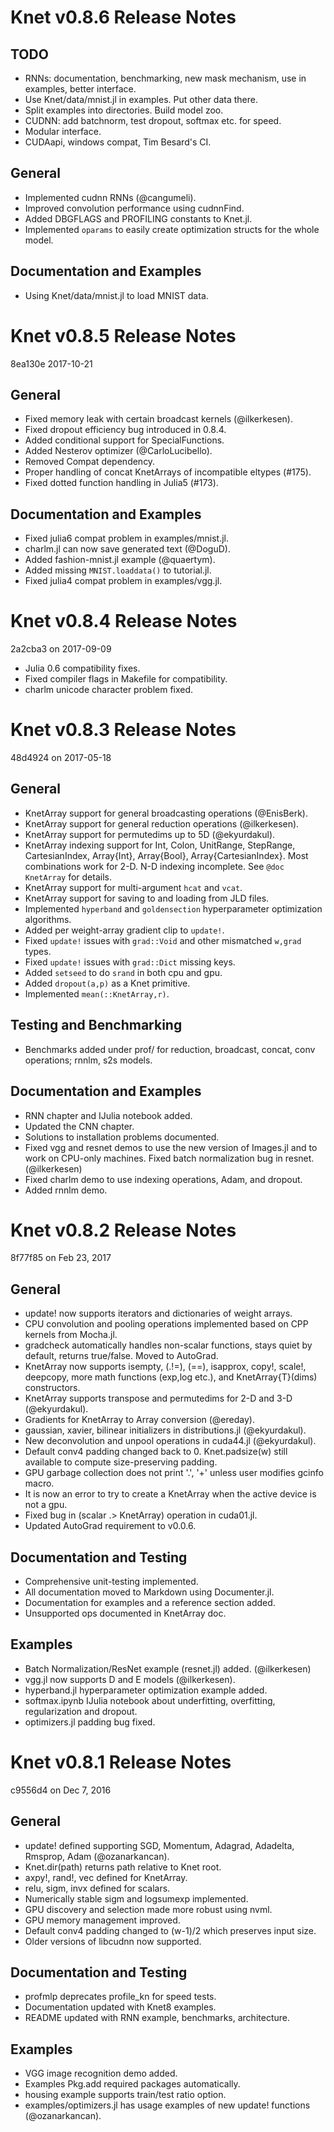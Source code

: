 Knet v0.8.6 Release Notes
=========================

TODO
----
* RNNs: documentation, benchmarking, new mask mechanism, use in examples, better interface.
* Use Knet/data/mnist.jl in examples. Put other data there. 
* Split examples into directories. Build model zoo.
* CUDNN: add batchnorm, test dropout, softmax etc. for speed.
* Modular interface.
* CUDAapi, windows compat, Tim Besard's CI.

General
-------
* Implemented cudnn RNNs (@cangumeli).
* Improved convolution performance using cudnnFind.
* Added DBGFLAGS and PROFILING constants to Knet.jl.
* Implemented `oparams` to easily create optimization structs for the whole model.

Documentation and Examples
--------------------------
* Using Knet/data/mnist.jl to load MNIST data.


Knet v0.8.5 Release Notes
=========================
8ea130e 2017-10-21

General
-------
* Fixed memory leak with certain broadcast kernels (@ilkerkesen).
* Fixed dropout efficiency bug introduced in 0.8.4.
* Added conditional support for SpecialFunctions.
* Added Nesterov optimizer (@CarloLucibello).
* Removed Compat dependency.
* Proper handling of concat KnetArrays of incompatible eltypes (#175).
* Fixed dotted function handling in Julia5 (#173).

Documentation and Examples
--------------------------
* Fixed julia6 compat problem in examples/mnist.jl.
* charlm.jl can now save generated text (@DoguD).
* Added fashion-mnist.jl example (@quaertym).
* Added missing `MNIST.loaddata()` to tutorial.jl.
* Fixed julia4 compat problem in examples/vgg.jl.


Knet v0.8.4 Release Notes
=========================
2a2cba3 on 2017-09-09

* Julia 0.6 compatibility fixes.
* Fixed compiler flags in Makefile for compatibility.
* charlm unicode character problem fixed.


Knet v0.8.3 Release Notes
=========================
48d4924 on 2017-05-18

General
-------
* KnetArray support for general broadcasting operations (@EnisBerk).
* KnetArray support for general reduction operations (@ilkerkesen).
* KnetArray support for permutedims up to 5D (@ekyurdakul).
* KnetArray indexing support for Int, Colon, UnitRange, StepRange, CartesianIndex, Array{Int}, Array{Bool}, Array{CartesianIndex}. Most combinations work for 2-D.  N-D indexing incomplete.  See `@doc KnetArray` for details.
* KnetArray support for multi-argument `hcat` and `vcat`.
* KnetArray support for saving to and loading from JLD files.
* Implemented `hyperband` and `goldensection` hyperparameter optimization algorithms.
* Added per weight-array gradient clip to `update!`.
* Fixed `update!` issues with `grad::Void` and other mismatched `w,grad` types.
* Fixed `update!` issues with `grad::Dict` missing keys.
* Added `setseed` to do `srand` in both cpu and gpu.
* Added `dropout(a,p)` as a Knet primitive.
* Implemented `mean(::KnetArray,r)`.

Testing and Benchmarking
------------------------
* Benchmarks added under prof/ for reduction, broadcast, concat, conv operations; rnnlm, s2s models.

Documentation and Examples
--------------------------
* RNN chapter and IJulia notebook added.
* Updated the CNN chapter.
* Solutions to installation problems documented.
* Fixed vgg and resnet demos to use the new version of Images.jl and to work on CPU-only machines. Fixed batch normalization bug in resnet. (@ilkerkesen)
* Fixed charlm demo to use indexing operations, Adam, and dropout.
* Added rnnlm demo.


Knet v0.8.2 Release Notes
=========================
8f77f85 on Feb 23, 2017

General
-------
* update! now supports iterators and dictionaries of weight arrays.
* CPU convolution and pooling operations implemented based on CPP kernels from Mocha.jl.
* gradcheck automatically handles non-scalar functions, stays quiet by default, returns true/false. Moved to AutoGrad.
* KnetArray now supports isempty, (.!=), (==), isapprox, copy!, scale!, deepcopy, more math functions (exp,log etc.), and KnetArray{T}(dims) constructors.
* KnetArray supports transpose and permutedims for 2-D and 3-D (@ekyurdakul).
* Gradients for KnetArray to Array conversion (@ereday).
* gaussian, xavier, bilinear initializers in distributions.jl (@ekyurdakul).
* New deconvolution and unpool operations in cuda44.jl (@ekyurdakul).
* Default conv4 padding changed back to 0. Knet.padsize(w) still available to compute size-preserving padding.
* GPU garbage collection does not print '.', '+' unless user modifies gcinfo macro.
* It is now an error to try to create a KnetArray when the active device is not a gpu.
* Fixed bug in (scalar .> KnetArray) operation in cuda01.jl.
* Updated AutoGrad requirement to v0.0.6.

Documentation and Testing
-------------------------
* Comprehensive unit-testing implemented.
* All documentation moved to Markdown using Documenter.jl.
* Documentation for examples and a reference section added.
* Unsupported ops documented in KnetArray doc.

Examples
--------
* Batch Normalization/ResNet example (resnet.jl) added. (@ilkerkesen)
* vgg.jl now supports D and E models (@ilkerkesen).
* hyperband.jl hyperparameter optimization example added.
* softmax.ipynb IJulia notebook about underfitting, overfitting, regularization and dropout.
* optimizers.jl padding bug fixed.


Knet v0.8.1 Release Notes
=========================
c9556d4 on Dec 7, 2016

General
-------

* update! defined supporting SGD, Momentum, Adagrad, Adadelta, Rmsprop, Adam (@ozanarkancan).
* Knet.dir(path) returns path relative to Knet root.
* axpy!, rand!, vec defined for KnetArray.
* relu, sigm, invx defined for scalars.
* Numerically stable sigm and logsumexp implemented.
* GPU discovery and selection made more robust using nvml.
* GPU memory management improved.
* Default conv4 padding changed to (w-1)/2 which preserves input size.
* Older versions of libcudnn now supported.

Documentation and Testing
-------------------------

* profmlp deprecates profile_kn for speed tests.
* Documentation updated with Knet8 examples.
* README updated with RNN example, benchmarks, architecture.

Examples
--------

* VGG image recognition demo added.
* Examples Pkg.add required packages automatically.
* housing example supports train/test ratio option.
* examples/optimizers.jl has usage examples of new update! functions (@ozanarkancan).
